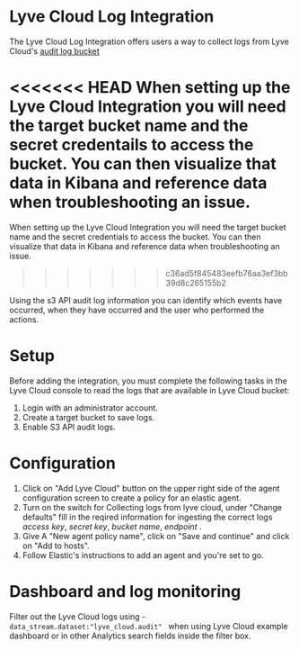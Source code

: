 # Lyve Cloud Log Integration

The Lyve Cloud Log Integration offers users a way to collect logs from Lyve Cloud's [audit log bucket](https://www.seagate.com/gb/en/services/cloud/storage/)

<<<<<<< HEAD
When setting up the Lyve Cloud Integration you will need the target bucket name and the secret credentails to access the bucket. You can then visualize that data in Kibana and reference data when troubleshooting an issue.
=======
When setting up the Lyve Cloud Integration you will need the target bucket name and the secret credentials to access the bucket. You can then visualize that data in Kibana and reference data when troubleshooting an issue.
>>>>>>> c36ad5f845483eefb76aa3ef3bb39d8c265155b2

Using the s3 API audit log information you can identify which events have occurred, when they have occurred and the user who performed the actions. 

# Setup

Before adding the integration, you must complete the following tasks in the Lyve Cloud console to read the logs that are available in Lyve Cloud bucket:

1. Login with an administrator account.
2. Create a target bucket to save logs.
3. Enable S3 API audit logs.



# Configuration
1. Click on "Add Lyve Cloud" button on the upper right side of the agent configuration screen to create a policy for an elastic agent.
2. Turn on the switch for Collecting logs from lyve cloud, under "Change defaults" fill in the reqired information for ingesting the correct logs *access key*, *secret key*, *bucket name*, *endpoint* .
3. Give A "New agent policy name", click on "Save and continue" and click on "Add to hosts".
4. Follow Elastic's instructions to add an agent and you're set to go.


# Dashboard and log monitoring
Filter out the Lyve Cloud logs using -
```data_stream.dataset:"lyve_cloud.audit" ```
when using Lyve Cloud example dashboard or in other Analytics search fields inside the filter box.
